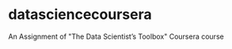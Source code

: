 datasciencecoursera
===================

An Assignment of "The Data Scientist’s Toolbox" Coursera course
